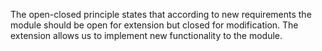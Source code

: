 The open-closed principle states that according to new requirements the module should be open for extension but closed for modification. The extension allows us to implement new functionality to the module.
